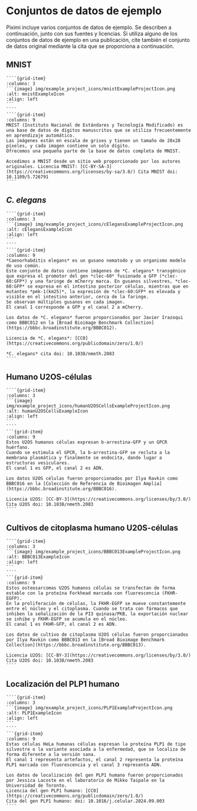 # Conjuntos de datos de ejemplo

Piximi incluye varios conjuntos de datos de ejemplo.
Se describen a continuación, junto con sus fuentes y licencias.
Si utiliza alguno de los conjuntos de datos de ejemplo en una publicación, cite también el conjunto de datos original mediante la cita que se proporciona a continuación.

## MNIST

`````{grid}
````{grid-item}
:columns: 3
```{image} img/example_project_icons/mnistExampleProjectIcon.png
:alt: mnistExampleIcon
:align: left
```
````
````{grid-item}
:columns: 9
MNIST (Instituto Nacional de Estándares y Tecnología Modificado) es una base de datos de dígitos manuscritos que se utiliza frecuentemente en aprendizaje automático.
Las imágenes están en escala de grises y tienen un tamaño de 28x28 píxeles, y cada imagen contiene un solo dígito.
Ofrecemos una pequeña parte de la base de datos completa de MNIST.

Accedimos a MNIST desde un sitio web proporcionado por los autores originales. Licencia MNIST: [CC-BY-SA-3](https://creativecommons.org/licenses/by-sa/3.0/) Cita MNIST doi: 10.1109/5.726791
````
`````

## *C. elegans*

`````{grid}
````{grid-item}
:columns: 3
```{image} img/example_project_icons/cElegansExampleProjectIcon.png
:alt: cElegansExampleIcon
:align: left
```
````
````{grid-item}
:columns: 9
*Caenorhabditis elegans* es un gusano nematodo y un organismo modelo de uso común.
Este conjunto de datos contiene imágenes de *C. elegans* transgénico que expresa el promotor del gen *clec-60* fusionado a GFP (*clec-60:GFP*) y una faringe de mCherry marca. En gusanos silvestres, *clec-60:GFP* se expresa en el intestino posterior células, mientras que en mutantes *pmk-1(km25)*, la expresión de *clec-60:GFP* es elevada y visible en el intestino anterior, cerca de la faringe.
Se observan múltiples gusanos en cada imagen.
El canal 1 corresponde a GFP y el canal 2 a mCherry.

Los datos de *C. elegans* fueron proporcionados por Javier Irazoqui como BBBC012 en la [Broad Bioimage Benchmark Collection](https://bbbc.broadinstitute.org/BBBC012).

Licencia de *C. elegans*: [CC0](https://creativecommons.org/publicdomain/zero/1.0/)

*C. elegans* cita doi: 10.1038/nmeth.2083
````
`````

## Humano U2OS-células

`````{grid}
````{grid-item}
:columns: 3
```{image} img/example_project_icons/humanU2OSCellsExampleProjectIcon.png
:alt: humanU2OSCellsExampleIcon
:align: left
```
````
```{grid-item}
:columns: 9
Estos U2OS humanos células expresan b-arrestina-GFP y un GPCR huérfano.
Cuando se estimula el GPCR, la b-arrestina-GFP se recluta a la membrana plasmática y finalmente se endocita, dando lugar a estructuras vesiculares.
El canal 1 es GFP, el canal 2 es ADN.

Los datos U2OS células fueron proporcionados por Ilya Ravkin como BBBC016 en la [Colección de Referencia de Bioimagen Amplia](https://bbbc.broadinstitute.org/BBBC016).

Licencia U2OS: [CC-BY-3](https://creativecommons.org/licenses/by/3.0/)
Cita U2OS doi: 10.1038/nmeth.2083
````
`````

## Cultivos de citoplasma humano U20S-células

`````{grid}
````{grid-item}
:columns: 3
```{image} img/example_project_icons/BBBC013ExampleProjectIcon.png
:alt: BBBC013ExampleIcon
:align: left
```
````
```{grid-item}
:columns: 9
Estos osteosarcomas U2OS humanos células se transfectan de forma estable con la proteína Forkhead marcada con fluorescencia (FKHR-EGFP).
En la proliferación de células, la FKHR-EGFP se mueve constantemente entre el núcleo y el citoplasma. Cuando se trata con fármacos que inhiben la señalización de la PI3 quinasa/PKB, la exportación nuclear se inhibe y FKHR-EGFP se acumula en el núcleo.
El canal 1 es FKHR-GFP, el canal 2 es ADN.

Los datos de cultivo de citoplasma U2OS células fueron proporcionados por Ilya Ravkin como BBBC013 en la [Broad Bioimage Benchmark Collection](https://bbbc.broadinstitute.org/BBBC013).

Licencia U2OS: [CC-BY-3](https://creativecommons.org/licenses/by/3.0/)
Cita U2OS doi: 10.1038/nmeth.2083
````
`````

## Localización del PLP1 humano

`````{grid}
````{grid-item}
:columns: 3
```{image} img/example_project_icons/PLP1ExampleProjectIcon.png
:alt: PLP1ExampleIcon
:align: left
```
````
```{grid-item}
:columns: 9
Estas células HeLa humanas células expresan la proteína PLP1 de tipo silvestre o la variante asociada a la enfermedad, que se localiza de forma diferente a la versión sana.
El canal 1 representa artefactos, el canal 2 representa la proteína PLP1 marcada con fluorescencia y el canal 3 representa ADN.

Los datos de localización del gen PLP1 humano fueron proporcionados por Jessica Lacoste en el laboratorio de Mikko Taipale en la Universidad de Toronto.
Licencia del gen PLP1 humano: [CC0](https://creativecommons.org/publicdomain/zero/1.0/)
Cita del gen PLP1 humano: doi: 10.1016/j.celular.2024.09.003
````
`````
